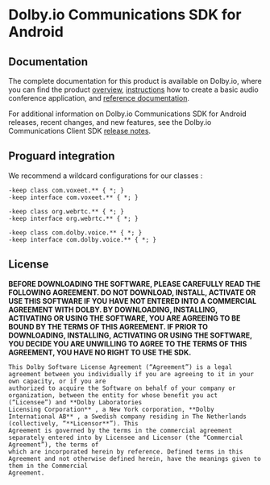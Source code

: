 # Dolby.io Communications SDK for Android

## Documentation

The complete documentation for this product is available on Dolby.io, where you can find the product [overview](https://docs.dolby.io/communications-apis/docs/android-overview), [instructions](https://docs.dolby.io/communications-apis/docs/getting-started-with-android) how to create a basic audio conference application, and [reference documentation](https://docs.dolby.io/communications-apis/docs/android-reference). 

For additional information on Dolby.io Communications SDK for Android releases, recent changes, and new features, see the Dolby.io Communications Client SDK [release notes](https://docs.dolby.io/communications-apis/changelog).

## Proguard integration

We recommend a wildcard configurations for our classes :

```
-keep class com.voxeet.** { *; }
-keep interface com.voxeet.** { *; }

-keep class org.webrtc.** { *; }
-keep interface org.webrtc.** { *; }

-keep class com.dolby.voice.** { *; }
-keep interface com.dolby.voice.** { *; }
```

## License

**BEFORE DOWNLOADING THE SOFTWARE, PLEASE CAREFULLY READ THE FOLLOWING AGREEMENT. DO NOT DOWNLOAD, INSTALL, ACTIVATE OR USE THIS SOFTWARE IF YOU HAVE NOT
ENTERED INTO A COMMERCIAL AGREEMENT WITH DOLBY. BY DOWNLOADING, INSTALLING, ACTIVATING OR USING THE SOFTWARE, YOU ARE AGREEING TO BE BOUND BY THE TERMS
OF THIS AGREEMENT. IF PRIOR TO DOWNLOADING, INSTALLING, ACTIVATING OR USING THE SOFTWARE, YOU DECIDE YOU ARE UNWILLING TO AGREE TO THE TERMS OF THIS
AGREEMENT, YOU HAVE NO RIGHT TO USE THE SDK.**

```
This Dolby Software License Agreement (“Agreement”) is a legal agreement between you individually if you are agreeing to it in your own capacity, or if you are
authorized to acquire the Software on behalf of your company or organization, between the entity for whose benefit you act (“Licensee”) and **Dolby Laboratories
Licensing Corporation** , a New York corporation, **Dolby International AB** , a Swedish company residing in The Netherlands (collectively, “**Licensor**”). This
Agreement is governed by the terms in the commercial agreement separately entered into by Licensee and Licensor (the “Commercial Agreement”), the terms of
which are incorporated herein by reference. Defined terms in this Agreement and not otherwise defined herein, have the meanings given to them in the Commercial
Agreement.
```
